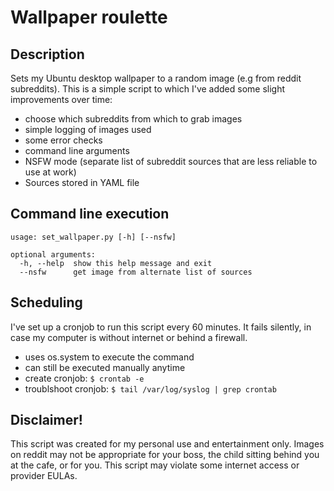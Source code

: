 # Wallpaper roulette


## Description
Sets my Ubuntu desktop wallpaper to a random image (e.g from reddit
subreddits). This is a simple script to which I've added some slight 
improvements over time: 
  - choose which subreddits from which to grab images
  - simple logging of images used
  - some error checks
  - command line arguments
  - NSFW mode (separate list of subreddit sources that are less reliable to use
    at work)
  - Sources stored in YAML file

## Command line execution

```
usage: set_wallpaper.py [-h] [--nsfw]

optional arguments:
  -h, --help  show this help message and exit
  --nsfw      get image from alternate list of sources
```

## Scheduling

I've set up a cronjob to run this script every 60 minutes. It fails silently,
in case my computer is without internet or behind a firewall. 

 * uses os.system to execute the command
 * can still be executed manually anytime
 * create cronjob: `$ crontab -e`
 * troublshoot cronjob: `$ tail /var/log/syslog | grep crontab`


## Disclaimer!

 This script was created for my personal use and entertainment only. 
 Images on reddit may not be appropriate for your boss, the child 
 sitting behind you at the cafe, or for you. This script may violate 
 some internet access or provider EULAs. 

